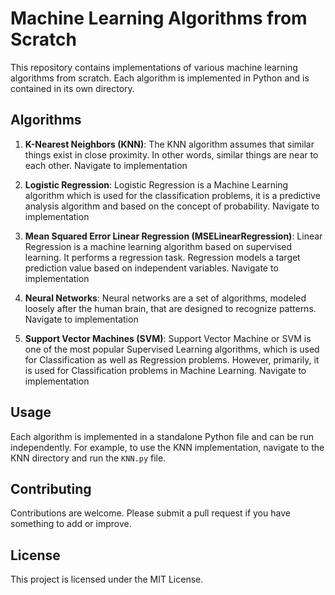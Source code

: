 # Machine Learning Algorithms from Scratch

This repository contains implementations of various machine learning algorithms from scratch. Each algorithm is implemented in Python and is contained in its own directory.

## Algorithms

1. **K-Nearest Neighbors (KNN)**: The KNN algorithm assumes that similar things exist in close proximity. In other words, similar things are near to each other. Navigate to implementation

2. **Logistic Regression**: Logistic Regression is a Machine Learning algorithm which is used for the classification problems, it is a predictive analysis algorithm and based on the concept of probability. Navigate to implementation

3. **Mean Squared Error Linear Regression (MSELinearRegression)**: Linear Regression is a machine learning algorithm based on supervised learning. It performs a regression task. Regression models a target prediction value based on independent variables. Navigate to implementation

4. **Neural Networks**: Neural networks are a set of algorithms, modeled loosely after the human brain, that are designed to recognize patterns. Navigate to implementation

5. **Support Vector Machines (SVM)**: Support Vector Machine or SVM is one of the most popular Supervised Learning algorithms, which is used for Classification as well as Regression problems. However, primarily, it is used for Classification problems in Machine Learning. Navigate to implementation

## Usage

Each algorithm is implemented in a standalone Python file and can be run independently. For example, to use the KNN implementation, navigate to the KNN directory and run the `KNN.py` file.

## Contributing

Contributions are welcome. Please submit a pull request if you have something to add or improve.

## License

This project is licensed under the MIT License.
